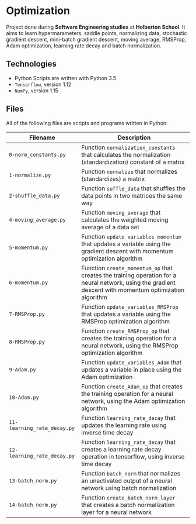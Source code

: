 # Optimization

Project done during **Software Engineering studies** at **Holberton School**. It aims to learn hypermarameters, saddle points, normalizing data, stochastic gradient descent, mini-batch gradient descent, moving average, RMSProp, Adam optimization, learning rate decay and batch normalization.

## Technologies
* Python Scripts are written with Python 3.5
* `Tensorflow`, version 1.12
* `NumPy`, version 1.15

## Files
All of the following files are scripts and programs written in Python:

| Filename | Description |
| -------- | ----------- |
| `0-norm_constants.py` | Function `normalization_constants` that calculates the normalization (standardization) constant of a matrix |
| `1-normalize.py` | Function `normalize` that normalizes (standardizes) a matrix |
| `2-shuffle_data.py` | Function `suffle_data` that shuffles the data points in two matrices the same way |
| `4-moving_average.py` | Function `moving_average` that calculates the weighted moving average of a data set |
| `5-momentum.py` | Function `update_variables_momentum` that updates a variable using the gradient descent with momentum optimization algorithm |
| `6-momentum.py` | Function `create_momentum_op` that creates the training operation for a neural network, using the gradient descent with momentum optimization algorithm |
| `7-RMSProp.py` | Function `update_variables_RMSProp` that updates a variable using the RMSProp optimization algorithm |
| `8-RMSProp.py` | Function `create_RMSProp_op` that creates the training operation for a neural network, using the RMSProp optimization algorithm |
| `9-Adam.py` | Function `update_variables_Adam` that updates a variable in place using the Adam optimization |
| `10-Adam.py` | Function `create_Adam_op` that creates the training operation for a neural network, using the Adam optimization algorithm |
| `11-learning_rate_decay.py` | Function `learning_rate_decay` that updates the learning rate using inverse time decay |
| `12-learning_rate_decay.py` | Function `learning_rate_decay` that creates a learning rate decay operation in tensorflow, using inverse time decay |
| `13-batch_norm.py` | Function `batch_norm` that normalizes an unactivated output of a neural network using batch normalization |
| `14-batch_norm.py` | Function `create_batch_norm_layer` that creates a batch normalization layer for a neural network |
